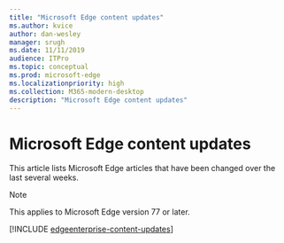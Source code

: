 ```yaml
---
title: "Microsoft Edge content updates"
ms.author: kvice
author: dan-wesley
manager: srugh
ms.date: 11/11/2019
audience: ITPro
ms.topic: conceptual
ms.prod: microsoft-edge
ms.localizationpriority: high
ms.collection: M365-modern-desktop
description: "Microsoft Edge content updates"
---
```


# Microsoft Edge content updates

This article lists Microsoft Edge articles that have been changed over the last several weeks.

> [!NOTE]
> This applies to Microsoft Edge version 77 or later.

[!INCLUDE [edgeenterprise-content-updates](./includes/edgeenterprise-content-updates.md)]
